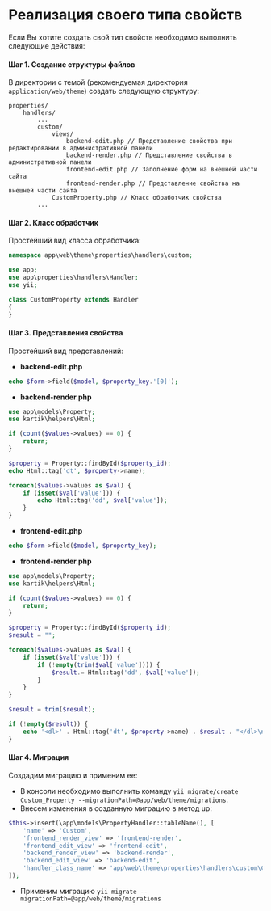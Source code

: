 # Реализация своего типа свойств

Если Вы хотите создать свой тип свойств необходимо выполнить следующие действия:

#### Шаг 1. Создание структуры файлов

В директории с темой (рекомендуемая директория `application/web/theme`) создать следующую структуру:

```
properties/
	handlers/
		...
		custom/
			views/
				backend-edit.php // Представление свойства при редактировании в административной панели
				backend-render.php // Представление свойства в административной панели
				frontend-edit.php // Заполнение форм на внешней части сайта
				frontend-render.php // Представление свойства на внешней части сайта
			CustomProperty.php // Класс обработчик свойства
		...
```

#### Шаг 2. Класс обработчик

Простейший вид класса обработчика:

```php
namespace app\web\theme\properties\handlers\custom;

use app;
use app\properties\handlers\Handler;
use yii;

class CustomProperty extends Handler
{
}
```

#### Шаг 3. Представления свойства

Простейший вид представлений:

* **backend-edit.php**

```php
echo $form->field($model, $property_key.'[0]');
```

* **backend-render.php**

```php
use app\models\Property;
use kartik\helpers\Html;

if (count($values->values) == 0) {
    return;
}

$property = Property::findById($property_id);
echo Html::tag('dt', $property->name);

foreach($values->values as $val) {
    if (isset($val['value'])) {
        echo Html::tag('dd', $val['value']);
    }
}

```

* **frontend-edit.php**

```php
echo $form->field($model, $property_key);
```

* **frontend-render.php**

```php
use app\models\Property;
use kartik\helpers\Html;

if (count($values->values) == 0) {
    return;
}

$property = Property::findById($property_id);
$result = "";

foreach($values->values as $val) {
    if (isset($val['value'])) {
        if (!empty(trim($val['value']))) {
            $result.= Html::tag('dd', $val['value']);
        }
    }
}

$result = trim($result);

if (!empty($result)) {
    echo '<dl>' . Html::tag('dt', $property->name) . $result . "</dl>\n\n";
}
```

#### Шаг 4. Миграция

Создадим миграцию и применим ее:

* В консоли необходимо выполнить команду `yii migrate/create Custom_Property --migrationPath=@app/web/theme/migrations`. 
* Внесем изменения в созданную миграцию в метод up:
```php
$this->insert(\app\models\PropertyHandler::tableName(), [
    'name' => 'Custom',
    'frontend_render_view' => 'frontend-render',
    'frontend_edit_view' => 'frontend-edit',
    'backend_render_view' => 'backend-render',
    'backend_edit_view' => 'backend-edit',
    'handler_class_name' => 'app\web\theme\properties\handlers\custom\CustomProperty',
]);
```
* Применим миграцию `yii migrate --migrationPath=@app/web/theme/migrations`
